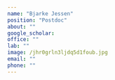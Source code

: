 ```yaml
---
name: "Bjarke Jessen"
position: "Postdoc"
about: ""
google_scholar: 
office: ""
lab: ""
image: /jhr0grln3ljdq5d1foub.jpg
email: ""
phone: ""
---
```

